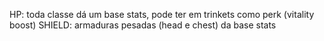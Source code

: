
HP: toda classe dá um base stats, pode ter em trinkets como perk (vitality boost)
SHIELD: armaduras pesadas (head e chest) da base stats
